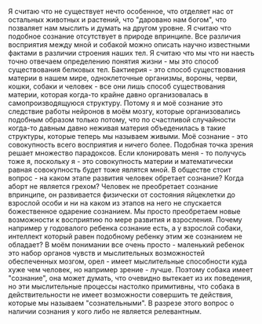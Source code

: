 Я считаю что не существует нечто особенное, что отделяет нас от остальных животных и растений, что "даровано нам богом", что позваляет нам мыслить и думать на другом уровне. Я считаю что подобное сознание отсутствует в природе впринципе. Все различия восприятия между мной и собакой можно описать научно известными фактами в различии строения наших тел. Я считаю что мы что ни наесть точно отвечаем определению понятия жизни - мы это способ существования белковых тел. Бактиерия - это способ существования материи в нашем мире, одноклеточные организмы, вороны, черви, кошки, собаки и человек - все они лишь способ существования материи, которая когда-то крайне давно организовалась в самопроизводящуюся структуру. Потому я и моё сознание это следствие работы нейронов в моём мозгу, которые организовались подобным образом только потому, что по счастливой случайности когда-то давным давно неживая материя объеденилась в такие структуры, которые теперь мы называем живыми. Моё сознание  - это совокупность всего восприятия и ничего более.
Подобная точка зрения решает множество парадоксов. Если клонировать меня - то получусь тоже я, поскольку я - это совокупность материи и математически равная совокупность будет тоже являтся мной. В обществе стоит вопрос - на каком этапе развития человек обретает сознание? Когда аборт не является грехом? Человек не преобретает сознание впринципе, он развивается физически от состояния яйцеклетки до взрослой особи и ни на каком из этапов на него не спускается божественное одарение сознанием. Мы просто преобретаем новые возможности к восприятию по мере развития и взросления. 
Почему например у годовалого ребенка сознание есть, а у взрослой собаки, интеллект который равен подобному ребенку этим же сознанием не обладает? В моём понимании все очень просто - маленький ребенок это набор органов чувств и мыслительных возможностей обеспеченных мозгом, орел - имеет мыслительные способности куда хуже чем человек, но например зрение - лучше. Поэтому собака имеет "сознание", она может думать, что очевидно вытекает из их поведения, но эти мыслительные процессы настолко примитивны, что собака в действительности не имеет возможности совершить те действия, которые мы называем "сознательными".  В разрезе этого вопрос о наличии сознания у кого либо не является релевантным.